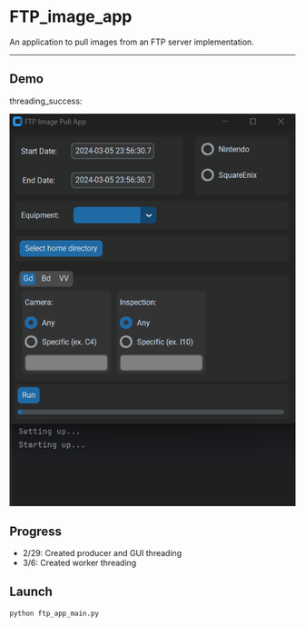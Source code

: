 # FTP_image_app
An application to pull images from an FTP server implementation.

--------------
## Demo
threading_success:

![Threading success!](https://github.com/Alysis369/FTPImageApp/blob/dev/Misc/threading_success.gif)

## Progress
- 2/29: Created producer and GUI threading
- 3/6: Created worker threading

## Launch
```python
python ftp_app_main.py
```

